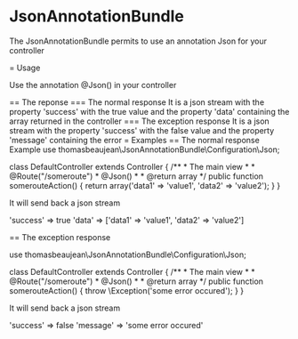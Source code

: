 JsonAnnotationBundle
====================

The JsonAnnotationBundle permits to use an annotation Json for your controller

= Usage

Use the annotation @Json() in your controller

== The reponse
=== The normal response
It is a json stream with the property 'success' with the true value and the property 'data' containing the array returned in the controller
=== The exception response
It is a json stream with the property 'success' with the false value and the property 'message' containing the error 
= Examples
== The normal response Example
 use thomasbeaujean\JsonAnnotationBundle\Configuration\Json;
 
 class DefaultController extends Controller
 {
     /**
      * The main view
      *
      * @Route("/someroute")
      * @Json()
      *
      * @return array
      */
     public function somerouteAction()
     { 
  	 return array('data1' => 'value1', 'data2' => 'value2');
     }
 }

It will send back a json stream

 'success' => true
 'data'    => ['data1' => 'value1', 'data2' => 'value2']

== The exception response

 use thomasbeaujean\JsonAnnotationBundle\Configuration\Json;
 
 class DefaultController extends Controller
 {
     /**
      * The main view
      *
      * @Route("/someroute")
      * @Json()
      *
      * @return array
      */
     public function somerouteAction()
     { 
	 throw \Exception('some error occured');
     }
 }

It will send back a json stream

 'success' => false
 'message'    => 'some error occured'

